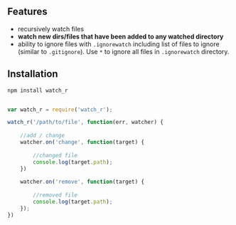 ## Features

- recursively watch files
- **watch new dirs/files that have been added to any watched directory** 
- ability to ignore files with `.ignorewatch` including list of files to ignore (similar to `.gitignore`). Use `*` to ignore all files in `.ignorewatch` directory. 
  
## Installation

	npm install watch_r

````javascript 
  
var watch_r = require('watch_r');

watch_r('/path/to/file', function(err, watcher) {
	 
	//add / change
	watcher.on('change', function(target) {
		
		//changed file
		console.log(target.path);
	})
	
	watcher.on('remove', function(target) {
		
		//removed file
		console.log(target.path);
	});
})

```` 

